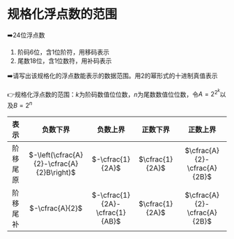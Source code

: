 # 规格化浮点数的范围

:arrow_right:24位浮点数

1. 阶码6位，含1位阶符，用移码表示
2. 尾数18位，含1位数符，用补码表示

:arrow_right:请写出该规格化的浮点数能表示的数据范围。用2的幂形式的十进制真值表示

:point_right:规格化浮点数的范围：$k$为阶码数值位位数，$n$为尾数数值位位数，令$A=2^{2^k}$以及$B=2^n$

|   表示   |                  负数下界                  |            负数上界            |    正数下界     |           正数上界           |
| :------: | :----------------------------------------: | :----------------------------: | :-------------: | :--------------------------: |
| 阶移尾原 | $-\left(\cfrac{A}{2}-\cfrac{A}{2}B\right)$ |        $-\cfrac{1}{2A}$        | $\cfrac{1}{2A}$ | $\cfrac{A}{2}-\cfrac{A}{2B}$ |
| 阶移尾补 |              $-\cfrac{A}{2}$               | $-\cfrac{1}{2A}-\cfrac{1}{AB}$ | $\cfrac{1}{2A}$ | $\cfrac{A}{2}-\cfrac{A}{2B}$ |

